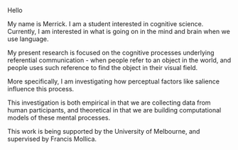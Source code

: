 Hello

My name is Merrick. I am a student interested in cognitive science. Currently, I am interested in what is going on in the mind and brain when we use language. 

  My present research is focused on the cognitive processes underlying referential communication - when people refer to an object in the world, and people uses such reference to find the object in their visual field. 

  More specifically, I am investigating how perceptual factors like salience influence this process. 

  This investigation is both empirical in that we are collecting data from human participants, and theoretical in that we are building computational models of these mental processes. 

  This work is being supported by the University of Melbourne, and supervised by Francis Mollica. 

<!---
merrickgiles/merrickgiles is a ✨ special ✨ repository because its `README.md` (this file) appears on your GitHub profile.
You can click the Preview link to take a look at your changes.
--->
